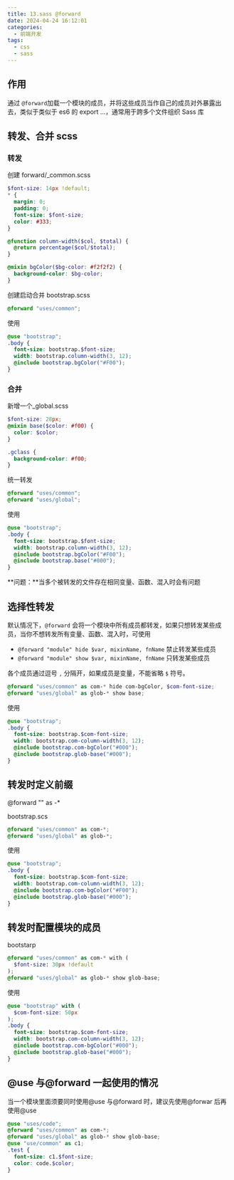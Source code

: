 ```yaml
---
title: 13.sass @forward
date: 2024-04-24 16:12:01
categories:
  - 前端开发
tags:
  - css
  - sass
---
```


## 作用

通过 `@forward`加载一个模块的成员，并将这些成员当作自己的成员对外暴露出去，类似于类似于 es6 的 export ...，通常用于跨多个文件组织 Sass 库

## 转发、合并 scss

### 转发

创建 forward/\_common.scss

```scss
$font-size: 14px !default;
* {
  margin: 0;
  padding: 0;
  font-size: $font-size;
  color: #333;
}

@function column-width($col, $total) {
  @return percentage($col/$total);
}

@mixin bgColor($bg-color: #f2f2f2) {
  background-color: $bg-color;
}
```

创建启动合并 bootstrap.scss

```scss
@forward "uses/common";
```

使用

```scss
@use "bootstrap";
.body {
  font-size: bootstrap.$font-size;
  width: bootstrap.column-width(3, 12);
  @include bootstrap.bgColor("#F00");
}
```

### 合并

新增一个\_global.scss

```scss
$font-size: 28px;
@mixin base($color: #f00) {
  color: $color;
}

.gclass {
  background-color: #f00;
}
```

统一转发

```scss
@forward "uses/common";
@forward "uses/global";
```

使用

```scss
@use "bootstrap";
.body {
  font-size: bootstrap.$font-size;
  width: bootstrap.column-width(3, 12);
  @include bootstrap.bgColor("#F00");
  @include bootstrap.base("#000");
}
```

**问题：**当多个被转发的文件存在相同变量、函数、混入时会有问题

## 选择性转发

默认情况下，`@forward` 会将一个模块中所有成员都转发，如果只想转发某些成员，当你不想转发所有变量、函数、混入时，可使用

- `@forward "module" hide $var, mixinName, fnName` 禁止转发某些成员
- `@forward "module" show $var, mixinName, fnName` 只转发某些成员

各个成员通过逗号 `,` 分隔开，如果成员是变量，不能省略 `$` 符号。

```scss
@forward "uses/common" as com-* hide com-bgColor, $com-font-size;
@forward "uses/global" as glob-* show base;
```

使用

```scss
@use "bootstrap";
.body {
  font-size: bootstrap.$com-font-size;
  width: bootstrap.com-column-width(3, 12);
  @include bootstrap.com-bgColor("#000");
  @include bootstrap.glob-base("#000");
}
```

## 转发时定义前缀

@forward "" as -\*

bootstrap.scs

```scss
@forward "uses/common" as com-*;
@forward "uses/global" as glob-*;
```

使用

```scss
@use "bootstrap";
.body {
  font-size: bootstrap.$com-font-size;
  width: bootstrap.com-column-width(3, 12);
  @include bootstrap.com-bgColor("#F00");
  @include bootstrap.glob-base("#000");
}
```

## 转发时配置模块的成员

bootstarp

```scss
@forward "uses/common" as com-* with (
  $font-size: 30px !default
);
@forward "uses/global" as glob-* show glob-base;
```

使用

```scss
@use "bootstrap" with (
  $com-font-size: 50px
);
.body {
  font-size: bootstrap.$com-font-size;
  width: bootstrap.com-column-width(3, 12);
  @include bootstrap.com-bgColor("#000");
  @include bootstrap.glob-base("#000");
}
```

## @use 与@forward 一起使用的情况

当一个模块里面须要同时使用@use 与@forward 时，建议先使用@forwar 后再使用@use

```scss
@use "uses/code";
@forward "uses/common" as com-*;
@forward "uses/global" as glob-* show glob-base;
@use "use/common" as c1;
.test {
  font-size: c1.$font-size;
  color: code.$color;
}
```
